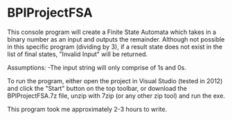 # BPIProjectFSA

This console program will create a Finite State Automata which takes in a binary number as an input and outputs the remainder.
Although not possible in this specific program (dividing by 3), if a result state does not exist in the list of final states, "Invalid Input" will be returned.

Assumptions:
-The input string will only comprise of 1s and 0s. 

To run the program, either open the project in Visual Studio (tested in 2012) and click the "Start" button on the top toolbar, or 
download the BPIProjectFSA.7z file, unzip with 7zip (or any other zip tool) and run the exe.

This program took me approximately 2-3 hours to write.
